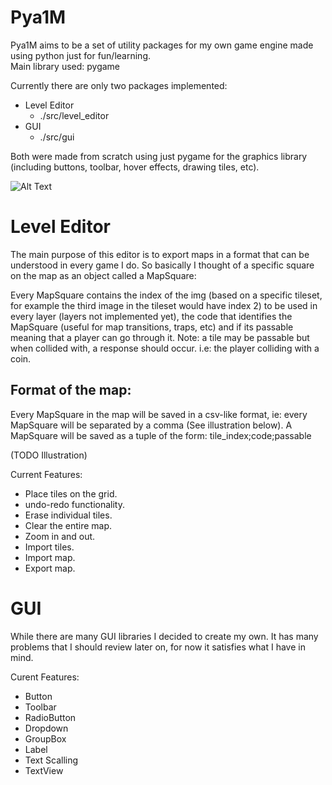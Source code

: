 # Pya1M
Pya1M aims to be a set of utility packages for my own game engine made using python just for fun/learning.  
Main library used: pygame

Currently there are only two packages implemented:  
- Level Editor
    - ./src/level_editor  
- GUI
    - ./src/gui

Both were made from scratch using just pygame for the graphics library (including buttons, toolbar, hover effects, drawing tiles, etc).


![Alt Text](https://im2.ezgif.com/tmp/ezgif-2-18fcffe5f8d3.gif)


# Level Editor
The main purpose of this editor is to export maps in a format that can be understood in every game I do. So basically I thought of a specific square on the map 
as an object called a MapSquare:  

Every MapSquare contains the index of the img (based on a specific tileset, for example the third image in the tileset would have index 2) to be used in every layer (layers not implemented yet), the code that identifies the MapSquare (useful for map transitions, traps, etc) and if its passable meaning that a player can go through it.	Note: a tile may be passable but when collided with, a response should occur. i.e: the player colliding with a coin.  
## Format of the map:
Every MapSquare in the map will be saved in a csv-like format, ie: every MapSquare will be separated by a comma (See illustration below). A MapSquare will be saved as a tuple of the form: tile_index;code;passable

(TODO Illustration)

Current Features:
- Place tiles on the grid.
- undo-redo functionality.
- Erase individual tiles.
- Clear the entire map.
- Zoom in and out.
- Import tiles.
- Import map.
- Export map.


# GUI
While there are many GUI libraries I decided to create my own. It has many problems that I should review later on, for now it satisfies what I have in mind.

Curent Features:
- Button
- Toolbar
- RadioButton
- Dropdown
- GroupBox
- Label
- Text Scalling
- TextView
 


